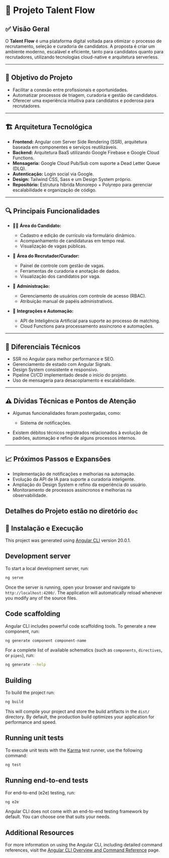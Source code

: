 # 🎯 **Projeto Talent Flow**

## ✅ **Visão Geral**

O **Talent Flow** é uma plataforma digital voltada para otimizar o processo de recrutamento, seleção e curadoria de candidatos. A proposta é criar um ambiente moderno, escalável e eficiente, tanto para candidatos quanto para recrutadores, utilizando tecnologias cloud-native e arquitetura serverless.

---

## 🚀 **Objetivo do Projeto**

* Facilitar a conexão entre profissionais e oportunidades.
* Automatizar processos de triagem, curadoria e gestão de candidatos.
* Oferecer uma experiência intuitiva para candidatos e poderosa para recrutadores.

---

## 🏗️ **Arquitetura Tecnológica**

* **Frontend:** Angular com Server Side Rendering (SSR), arquitetura baseada em componentes e serviços reutilizáveis.
* **Backend:** Arquitetura BaaS utilizando Google Firebase e Google Cloud Functions.
* **Mensageria:** Google Cloud Pub/Sub com suporte a Dead Letter Queue (DLQ).
* **Autenticação:** Login social via Google.
* **Design:** Tailwind CSS, Sass e um Design System próprio.
* **Repositório:** Estrutura híbrida Monorepo + Polyrepo para gerenciar escalabilidade e organização de código.

---

## 🔍 **Principais Funcionalidades**

* 🧑‍💻 **Área do Candidato:**

  * Cadastro e edição de currículo via formulário dinâmico.
  * Acompanhamento de candidaturas em tempo real.
  * Visualização de vagas públicas.

* 🎯 **Área do Recrutador/Curador:**

  * Painel de controle com gestão de vagas.
  * Ferramentas de curadoria e anotação de dados.
  * Visualização dos candidatos por vaga.

* 📜 **Administração:**

  * Gerenciamento de usuários com controle de acesso (RBAC).
  * Atribuição manual de papéis administrativos.

* 🔗 **Integrações e Automação:**

  * API de Inteligência Artificial para suporte ao processo de matching.
  * Cloud Functions para processamento assíncrono e automações.

---

## 🧠 **Diferenciais Técnicos**

* SSR no Angular para melhor performance e SEO.
* Gerenciamento de estado com Angular Signals.
* Design System consistente e responsivo.
* Pipeline CI/CD implementado desde o início do projeto.
* Uso de mensageria para desacoplamento e escalabilidade.

---

## ⚠️ **Dívidas Técnicas e Pontos de Atenção**

* Algumas funcionalidades foram postergadas, como:

  * Sistema de notificações.
* Existem débitos técnicos registrados relacionados à evolução de padrões, automação e refino de alguns processos internos.

---

## 📈 **Próximos Passos e Expansões**

* Implementação de notificações e melhorias na automação.
* Evolução da API de IA para suporte a curadoria inteligente.
* Ampliação do Design System e refino da experiência do usuário.
* Monitoramento de processos assíncronos e melhorias na observabilidade.


## Detalhes do Projeto estão no diretório `doc`


## 🚀 **Instalação e Execução**

This project was generated using [Angular CLI](https://github.com/angular/angular-cli) version 20.0.1.

## Development server

To start a local development server, run:

```bash
ng serve
```

Once the server is running, open your browser and navigate to `http://localhost:4200/`. The application will automatically reload whenever you modify any of the source files.

## Code scaffolding

Angular CLI includes powerful code scaffolding tools. To generate a new component, run:

```bash
ng generate component component-name
```

For a complete list of available schematics (such as `components`, `directives`, or `pipes`), run:

```bash
ng generate --help
```

## Building

To build the project run:

```bash
ng build
```

This will compile your project and store the build artifacts in the `dist/` directory. By default, the production build optimizes your application for performance and speed.

## Running unit tests

To execute unit tests with the [Karma](https://karma-runner.github.io) test runner, use the following command:

```bash
ng test
```

## Running end-to-end tests

For end-to-end (e2e) testing, run:

```bash
ng e2e
```

Angular CLI does not come with an end-to-end testing framework by default. You can choose one that suits your needs.

## Additional Resources

For more information on using the Angular CLI, including detailed command references, visit the [Angular CLI Overview and Command Reference](https://angular.dev/tools/cli) page.

